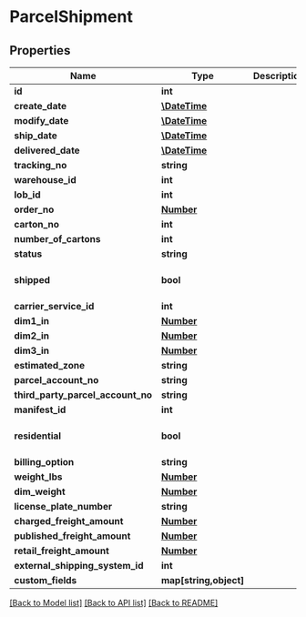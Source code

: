 # ParcelShipment

## Properties
Name | Type | Description | Notes
------------ | ------------- | ------------- | -------------
**id** | **int** |  | [optional] 
**create_date** | [**\DateTime**](\DateTime.md) |  | [optional] 
**modify_date** | [**\DateTime**](\DateTime.md) |  | [optional] 
**ship_date** | [**\DateTime**](\DateTime.md) |  | [optional] 
**delivered_date** | [**\DateTime**](\DateTime.md) |  | [optional] 
**tracking_no** | **string** |  | [optional] 
**warehouse_id** | **int** |  | 
**lob_id** | **int** |  | [optional] 
**order_no** | [**Number**](Number.md) |  | [optional] 
**carton_no** | **int** |  | [optional] 
**number_of_cartons** | **int** |  | [optional] 
**status** | **string** |  | [optional] 
**shipped** | **bool** |  | [optional] [default to false]
**carrier_service_id** | **int** |  | [optional] 
**dim1_in** | [**Number**](Number.md) |  | [optional] 
**dim2_in** | [**Number**](Number.md) |  | [optional] 
**dim3_in** | [**Number**](Number.md) |  | [optional] 
**estimated_zone** | **string** |  | [optional] 
**parcel_account_no** | **string** |  | [optional] 
**third_party_parcel_account_no** | **string** |  | [optional] 
**manifest_id** | **int** |  | [optional] 
**residential** | **bool** |  | [optional] [default to false]
**billing_option** | **string** |  | [optional] 
**weight_lbs** | [**Number**](Number.md) |  | [optional] 
**dim_weight** | [**Number**](Number.md) |  | [optional] 
**license_plate_number** | **string** |  | [optional] 
**charged_freight_amount** | [**Number**](Number.md) |  | [optional] 
**published_freight_amount** | [**Number**](Number.md) |  | [optional] 
**retail_freight_amount** | [**Number**](Number.md) |  | [optional] 
**external_shipping_system_id** | **int** |  | [optional] 
**custom_fields** | **map[string,object]** |  | [optional] 

[[Back to Model list]](../README.md#documentation-for-models) [[Back to API list]](../README.md#documentation-for-api-endpoints) [[Back to README]](../README.md)


